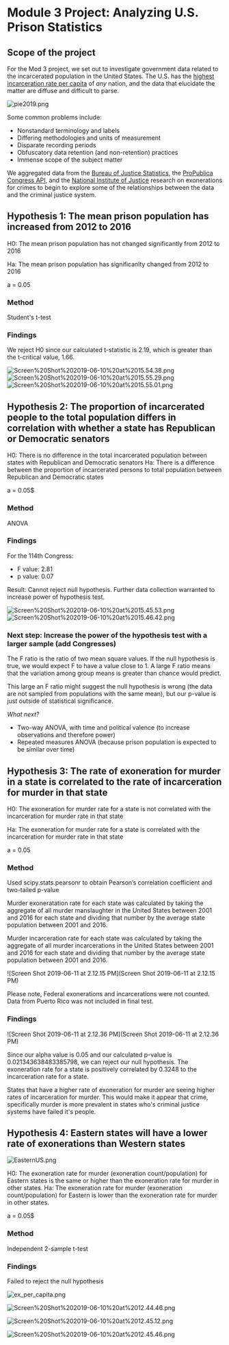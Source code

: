 
# Module 3 Project: Analyzing U.S. Prison Statistics

## Scope of the project

For the Mod 3 project, we set out to investigate government data related to the incarcerated population in the United States. The U.S. has the [highest incarceration rate per capita](https://www.prisonpolicy.org/reports/pie2019.html) of _any_ nation, and the data that elucidate the matter are diffuse and difficult to parse. 

![pie2019.png](pie2019.png)

Some common problems include:

+ Nonstandard terminology and labels
+ Differing methodologies and units of measurement
+ Disparate recording periods
+ Obfuscatory data retention (and non-retention) practices
+ Immense scope of the subject matter

We aggregated data from the [Bureau of Justice Statistics](https://www.kaggle.com/christophercorrea/prisoners-and-crime-in-united-states/kernels), the [ProPublica Congress API](https://projects.propublica.org/api-docs/congress-api/), and the [National Institute of Justice](https://nij.gov/journals/279/Pages/wrongful-convictions-and-dna-exonerations.aspx) research on exonerations for crimes to begin to explore some of the relationships between the data and the criminal justice system. 

## Hypothesis 1: The mean prison population has increased from 2012 to 2016

H0: The mean prison population has not changed significantly from 2012 to 2016

Ha: The mean prison population has significanlty changed from 2012 to 2016

a = 0.05

### Method

Student's t-test

### Findings

We reject H0 since our calculated t-statistic is 2.19, which is greater than the t-critical value, 1.66.

![Screen%20Shot%202019-06-10%20at%2015.54.38.png](Screen%20Shot%202019-06-10%20at%2015.54.38.png)
![Screen%20Shot%202019-06-10%20at%2015.55.29.png](Screen%20Shot%202019-06-10%20at%2015.55.29.png)
![Screen%20Shot%202019-06-10%20at%2015.55.01.png](Screen%20Shot%202019-06-10%20at%2015.55.01.png)

## Hypothesis 2: The proportion of incarcerated people to the total population differs in correlation with whether a state has Republican or Democratic senators 

H0: There is no difference in the total incarcerated population between states with Republican and Democratic senators
Ha: There is a difference between the proportion of incarcerated persons to total population between Republican and Democratic states

a = 0.05$

### Method

ANOVA

### Findings

For the 114th Congress:
+ F value: 2.81
+ p value: 0.07

Result: Cannot reject null hypothesis. Further data collection warranted to increase power of hypothesis test.

![Screen%20Shot%202019-06-10%20at%2015.45.53.png](Screen%20Shot%202019-06-10%20at%2015.45.53.png)
![Screen%20Shot%202019-06-10%20at%2015.46.42.png](Screen%20Shot%202019-06-10%20at%2015.46.42.png)

### Next step: Increase the power of the hypothesis test with a larger sample (add Congresses)

The F ratio is the ratio of two mean square values. If the null hypothesis is true, we would expect F to have a value close to 1. A large F ratio means that the variation among group means is greater than chance would predict. 

This large an F ratio might suggest the null hypothesis is wrong (the data are not sampled from populations with the same mean), but our p-value is just outside of statistical significance.


_What next?_

+ Two-way ANOVA, with time and political valence (to increase observations and therefore power)
+ Repeated measures ANOVA (because prison population is expected to be similar over time) 

## Hypothesis 3: The rate of exoneration for murder in a state is correlated to the rate of incarceration for murder in that state

H0: The exoneration for murder rate for a state is not correlated with the incarceration for murder rate in that state

Ha: The exoneration for murder rate for a state is correlated with the incarceration for murder rate in that state

a = 0.05

### Method

Used scipy.stats.pearsonr to obtain Pearson’s correlation coefficient and two-tailed p-value 

Murder exoneratation rate for each state was calculated by taking the aggregate of all murder manslaughter in the United States between 2001 and 2016 for each state and dividing that number by the average state population between 2001 and 2016.

Murder incarceration rate for each state was calculated by taking the aggregate of all murder incarcerations in the United States between 2001 and 2016 for each state and dividing that number by the average state population between 2001 and 2016.

![Screen Shot 2019-06-11 at 2.12.15 PM](Screen Shot 2019-06-11 at 2.12.15 PM)

Please note, Federal exonerations and incarcerations were not counted.  Data from Puerto Rico was not included in final test.

### Findings

![Screen Shot 2019-06-11 at 2.12.36 PM](Screen Shot 2019-06-11 at 2.12.36 PM)

Since our alpha value is 0.05 and our calculated p-value is 0.021343638483385798, we can reject our null hypothesis. The exoneration rate for a state is positively correlated by 0.3248 to the incarceration rate for a state.

States that have a higher rate of exoneration for murder are seeing higher rates of incarceration for murder.  This would make it appear that crime, specifically murder is more prevalent in states who's criminal justice systems have failed it's people.

## Hypothesis 4: Eastern states will have a lower rate of exonerations than Western states

![EasternUS.png](EasternUS.png)

H0: The exoneration rate for murder (exoneration count/population) for Eastern states is the same or higher than the exoneration rate for murder in other states.
Ha: The exoneration rate for murder (exoneration count/population) for Eastern is lower than the exoneration rate for murder in other states.

a = 0.05$

### Method

Independent 2-sample t-test

### Findings

Failed to reject the null hypothesis

![ex_per_capita.png](ex_per_capita.png)

![Screen%20Shot%202019-06-10%20at%2012.44.46.png](Screen%20Shot%202019-06-10%20at%2012.44.46.png)

![Screen%20Shot%202019-06-10%20at%2012.45.12.png](Screen%20Shot%202019-06-10%20at%2012.45.12.png)

![Screen%20Shot%202019-06-10%20at%2012.45.46.png](Screen%20Shot%202019-06-10%20at%2012.45.46.png)
